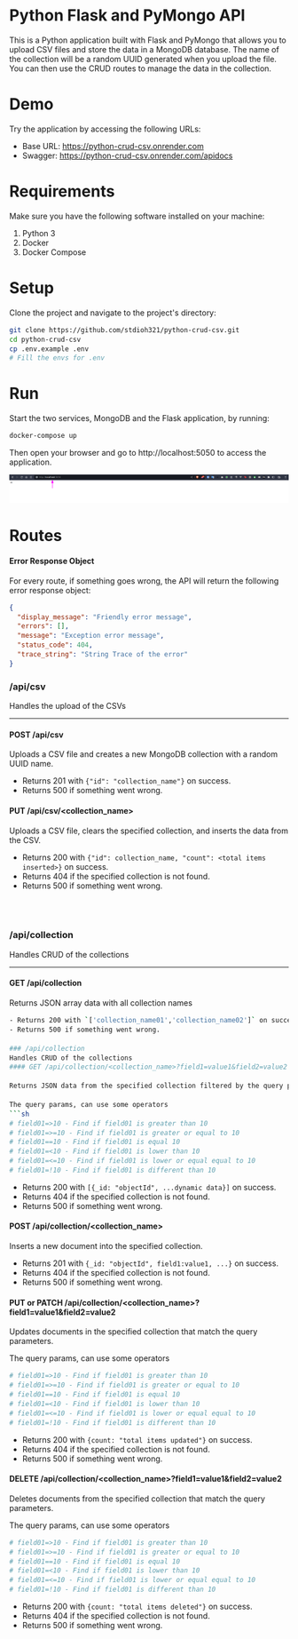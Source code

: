 # Python Flask and PyMongo API

This is a Python application built with Flask and PyMongo that allows you to upload CSV files and store the data in a MongoDB database. The name of the collection will be a random UUID generated when you upload the file. You can then use the CRUD routes to manage the data in the collection.

# Demo
Try the application by accessing the following URLs:


* Base URL: https://python-crud-csv.onrender.com
* Swagger: https://python-crud-csv.onrender.com/apidocs
# Requirements
Make sure you have the following software installed on your machine:


1. Python 3
2. Docker
3. Docker Compose

# Setup
Clone the project and navigate to the project's directory:
```sh
git clone https://github.com/stdioh321/python-crud-csv.git
cd python-crud-csv
cp .env.example .env
# Fill the envs for .env
```

# Run
Start the two services, MongoDB and the Flask application, by running:


```sh
docker-compose up
```
Then open your browser and go to http://localhost:5050 to access the application.

![01](docs/screenshots/01.png)
# Routes
#### Error Response Object

For every route, if something goes wrong, the API will return the following error response object:

```json
{
  "display_message": "Friendly error message",
  "errors": [],
  "message": "Exception error message",
  "status_code": 404,
  "trace_string": "String Trace of the error"
}
```
### /api/csv
Handles the upload of the CSVs

---

#### POST /api/csv

Uploads a CSV file and creates a new MongoDB collection with a random UUID name.

- Returns 201 with `{"id": "collection_name"}` on success.
- Returns 500 if something went wrong.

#### PUT /api/csv/<collection_name>

Uploads a CSV file, clears the specified collection, and inserts the data from the CSV.

- Returns 200 with `{"id": collection_name, "count": <total items inserted>}` on success.
- Returns 404 if the specified collection is not found.
- Returns 500 if something went wrong.

<br /><br />
### /api/collection
Handles CRUD of the collections

---
#### GET /api/collection

Returns JSON array data with all collection names
```sh
- Returns 200 with `['collection_name01','collection_name02']` on success.
- Returns 500 if something went wrong.

### /api/collection
Handles CRUD of the collections
#### GET /api/collection/<collection_name>?field1=value1&field2=value2

Returns JSON data from the specified collection filtered by the query parameters. All parameters are optional, and the fields and values depend on the collection.

The query params, can use some operators
```sh
# field01=>10 - Find if field01 is greater than 10
# field01=>=10 - Find if field01 is greater or equal to 10
# field01==10 - Find if field01 is equal 10
# field01=<10 - Find if field01 is lower than 10
# field01=<=10 - Find if field01 is lower or equal equal to 10
# field01=!10 - Find if field01 is different than 10
```
- Returns 200 with `[{_id: "objectId", ...dynamic data}]` on success.
- Returns 404 if the specified collection is not found.
- Returns 500 if something went wrong.

#### POST /api/collection/<collection_name>

Inserts a new document into the specified collection.

- Returns 201 with `{_id: "objectId", field1:value1, ...}` on success.
- Returns 404 if the specified collection is not found.
- Returns 500 if something went wrong.

#### PUT or PATCH /api/collection/<collection_name>?field1=value1&field2=value2

Updates documents in the specified collection that match the query parameters.

The query params, can use some operators
```sh
# field01=>10 - Find if field01 is greater than 10
# field01=>=10 - Find if field01 is greater or equal to 10
# field01==10 - Find if field01 is equal 10
# field01=<10 - Find if field01 is lower than 10
# field01=<=10 - Find if field01 is lower or equal equal to 10
# field01=!10 - Find if field01 is different than 10
```
- Returns 200 with `{count: "total items updated"}` on success.
- Returns 404 if the specified collection is not found.
- Returns 500 if something went wrong.

#### DELETE /api/collection/<collection_name>?field1=value1&field2=value2

Deletes documents from the specified collection that match the query parameters.

The query params, can use some operators
```sh
# field01=>10 - Find if field01 is greater than 10
# field01=>=10 - Find if field01 is greater or equal to 10
# field01==10 - Find if field01 is equal 10
# field01=<10 - Find if field01 is lower than 10
# field01=<=10 - Find if field01 is lower or equal equal to 10
# field01=!10 - Find if field01 is different than 10
```
- Returns 200 with `{count: "total items deleted"}` on success.
- Returns 404 if the specified collection is not found.
- Returns 500 if something went wrong.
